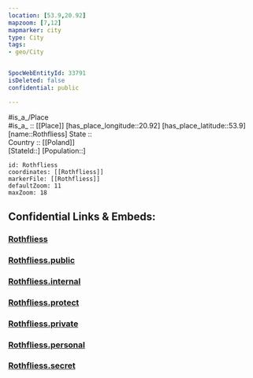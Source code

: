 ```yaml
---
location: [53.9,20.92] 
mapzoom: [7,12] 
mapmarker: city 
type: City
tags:
- geo/City


SpocWebEntityId: 33791
isDeleted: false
confidential: public

---
```

#is_a_/Place  
#is_a_ :: [[Place]] 
[has_place_longitude::20.92] 
[has_place_latitude::53.9] 
[name::Rothfliess] 
State ::  
Country :: [[Poland]]  
[StateId::] 
[Population::] 



```leaflet
id: Rothfliess
coordinates: [[Rothfliess]] 
markerFile: [[Rothfliess]] 
defaultZoom: 11 
maxZoom: 18
```


## Confidential Links & Embeds: 

### [Rothfliess](/_Standards/Earth/Continent/Europe/Europe~East/Poland/Provinces~Poland/Warmian-Masurian/City/Rothfliess.md) 

### [Rothfliess.public](/_public/Earth/Continent/Europe/Europe~East/Poland/Provinces~Poland/Warmian-Masurian/City/Rothfliess.public.md) 

### [Rothfliess.internal](/_internal/Earth/Continent/Europe/Europe~East/Poland/Provinces~Poland/Warmian-Masurian/City/Rothfliess.internal.md) 

### [Rothfliess.protect](/_protect/Earth/Continent/Europe/Europe~East/Poland/Provinces~Poland/Warmian-Masurian/City/Rothfliess.protect.md) 

### [Rothfliess.private](/_private/Earth/Continent/Europe/Europe~East/Poland/Provinces~Poland/Warmian-Masurian/City/Rothfliess.private.md) 

### [Rothfliess.personal](/_personal/Earth/Continent/Europe/Europe~East/Poland/Provinces~Poland/Warmian-Masurian/City/Rothfliess.personal.md) 

### [Rothfliess.secret](/_secret/Earth/Continent/Europe/Europe~East/Poland/Provinces~Poland/Warmian-Masurian/City/Rothfliess.secret.md)

